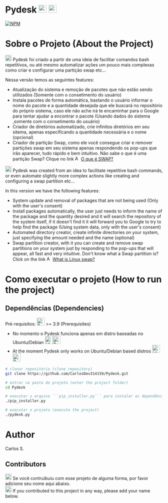 # Pydesk <img src="https://img.icons8.com/color/48/000000/python.png" alt="Python icon" width="25" height="25"> <img src="https://cdn-icons-png.flaticon.com/512/7560/7560719.png" alt="Terminal icon" width="25" height="25">

[![NPM](https://img.shields.io/npm/l/react)](https://github.com/CarlosDev314159/Pydesk/blob/main/LICENSE) 

# Sobre o Projeto (About the Project)

<img src="https://cdn-icons-png.flaticon.com/512/630/630591.png" alt="Brazil flag" width="20" height="20"> Pydesk foi criado a partir de uma ideia de facilitar comandos bash repetitivos, ou até mesmo automatizar ações um pouco mais complexas como criar e configurar uma partição swap etc...

Nessa versão temos as seguintes features:
- Atualização do sistema e remoção de pacotes que não estão sendo utilizados (Somente com o consetimento do usuário)
- Instala pacotes de forma automática, bastando o usuário informar o nome do pacote e a quantidade desejada que ele buscará no repositório do próprio sistema, caso ele não ache irá te encaminhar para o Google para tentar ajudar a encontrar o pacote (Usando dados do sistema ,somente com o consetimento do usuário)
- Criador de diretórios automatizado, crie infinitos diretórios em seu sitema, apenas específícando a quantidade necessária e o nome (opcional)
- Criador de partição Swap, como ele você consegue criar e remover partições swap em seu sistema apenas respondendo os pop-ups que irão aparecer, tudo rápido e bem intuitivo. Não sabe o que é uma partição Swap? Clique no link  <img src="https://cdn-icons-png.flaticon.com/512/892/892662.png" alt="Arrow icon" width="15" height="15"> [O que é SWAP?](https://www.youtube.com/watch?v=S03EXcOkdh4)


<img src="https://cdn-icons-png.flaticon.com/512/3013/3013911.png" alt="United States flag" width="20" height="20"> Pydesk was created from an idea to facilitate repetitive bash commands, or even automate slightly more complex actions like creating and configuring a swap partition etc...

In this version we have the following features:

- System update and removal of packages that are not being used (Only with the user's consent)
- Install packages automatically, the user just needs to inform the name of the package and the quantity desired and it will search the repository of the system itself, if it doesn't find it it will forward you to Google to try to help find the package (Using system data, only with the user's consent)
- Automated directory creator, create infinite directories on your system, just specifying the amount needed and the name (optional)
- Swap partition creator, with it you can create and remove swap partitions on your system just by responding to the pop-ups that will appear, all fast and very intuitive. Don't know what a Swap partition is? Click on the link <img src="https://cdn-icons-png.flaticon.com/512/892/892662.png" alt="Arrow icon" width="15" height="15"> [What is Linux swap?](https://www.youtube.com/watch?v=0mgefj9ibRE)

# Como executar o projeto (How to run the project)

## Dependências (Dependencies)

Pré-requisitos: <img src="https://img.icons8.com/color/48/000000/python.png" alt="Python icon" width="25" height="25"> >= 3.9 (Prerequisites)


- No momento o Pydesk funciona apenas em distro baseadas no Ubuntu/Debian <img src="https://cdn-icons-png.flaticon.com/128/5969/5969282.png" alt="Ubuntu icon" width="25" height="25"><img src="https://img.icons8.com/color/512/debian.png" alt="Debian icon" width="25" height="25">
- At the moment Pydesk only works on Ubuntu/Debian based distros <img src="https://cdn-icons-png.flaticon.com/128/5969/5969282.png" alt="Ubuntu icon" width="25" height="25"><img src="https://img.icons8.com/color/512/debian.png" alt="Debian icon" width="25" height="25">

```bash
# clonar repositório (clone repository)
git clone https://github.com/CarlosDev314159/Pydesk.git

# entrar na pasta do projeto (enter the project folder)
cd Pydesk

# executar o arquivo ```pip_installer.py``` para instalar as dependências (execute the file to install the dependencies)
./pip_installer.py

# executar o projeto (execute the project)
./pydesk.py
```

# Author

Carlos S.

## Contributors
<img src="https://cdn-icons-png.flaticon.com/512/630/630591.png" alt="Brazil flag" width="20" height="20"> Se você contruibuiu com esse projeto de alguma forma, por favor adicione seu nome aqui abaixo.<br>
<img src="https://cdn-icons-png.flaticon.com/512/3013/3013911.png" alt="United States flag" width="20" height="20"> If you contributed to this project in any way, please add your name below.

